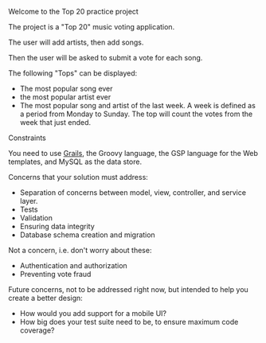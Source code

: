 Welcome to the Top 20 practice project

The project is a "Top 20" music voting application.

The user will add artists, then add songs.

Then the user will be asked to submit a vote for each song.

The following "Tops" can be displayed:
* The most popular song ever
* the most popular artist ever
* The most popular song and artist of the last week. A week is defined as a period from Monday to Sunday. The top will count the votes from the week that just ended.

Constraints

You need to use [Grails](http://grails.org), the Groovy language, the GSP language for the Web templates, and MySQL as the data store.

Concerns that your solution must address:
* Separation of concerns between model, view, controller, and service layer.
* Tests
* Validation
* Ensuring data integrity
* Database schema creation and migration

Not a concern, i.e. don't worry about these:
* Authentication and authorization
* Preventing vote fraud

Future concerns, not to be addressed right now, but intended to help you create a better design:
* How would you add support for a mobile UI?
* How big does your test suite need to be, to ensure maximum code coverage?

